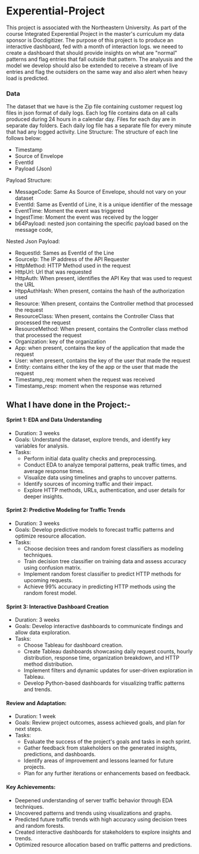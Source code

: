 # Experential-Project

This project is associated with the Northeastern University. As part of the course Integrated Experential Project in the master's curriculum my data sponsor is Docdigitizer. 
The purpose of this project is to produce an interactive dashboard, fed with a month of interaction logs. we neeed to create a dashboard that should provide insights on what are "normal" patterns and flag entries that fall outside that pattern. The analyusis and the model we develop should also be extended to receive a stream of live entries and flag the outsiders on the same way and also alert when heavy load is predicted. 

### Data 

The dataset that we have is the Zip file containing customer request log files in json format of daily logs. 
Each log file contains data on all calls produced during 24 hours in a calendar day. Files for each day are
in separate day folders. Each daily log file has a separate file for every minute that had any logged
activity.
Line Structure: The structure of each line follows below:
- Timestamp
- Source of Envelope
- EventId
- Payload (Json)
  
Payload Structure:
- MessageCode: Same As Source of Envelope, should not vary on your dataset
- EventId: Same as EventId of Line, it is a unique identifier of the message
- EventTime: Moment the event was triggered
- IngestTime: Moment the event was received by the logger
- b64Payload: nested json containing the specific payload based on the message code,

Nested Json Payload:
- RequestId: Sames as EventId of the Line
- SourceIp: The IP address of the API Requester
- HttpMethod: HTTP Method used in the request
- HttpUrl: Url that was requested
- HttpAuth: When present, identifies the API Key that was used to request the URL
- HtppAuthHash: When present, contains the hash of the authorization used
- Resource: When present, contains the Controller method that processed the request
- ResourceClass: When present, contains the Controller Class that processed the request
- ResourceMethod: When present, contains the Controller class method that processed the request
- Organization: key of the organization
- App: when present, contains the key of the application that made the request
- User: when present, contains the key of the user that made the request
- Entity: contains either the key of the app or the user that made the request
- Timestamp_req: moment when the request was received
- Timestamp_resp: moment when the response was returned

## What I have done in the Project:- 

#### Sprint 1: EDA and Data Understanding

- Duration: 3 weeks
- Goals: Understand the dataset, explore trends, and identify key variables for analysis.
- Tasks:
  - Perform initial data quality checks and preprocessing.
  - Conduct EDA to analyze temporal patterns, peak traffic times, and average response times.
  - Visualize data using timelines and graphs to uncover patterns.
  - Identify sources of incoming traffic and their impact.
  - Explore HTTP methods, URLs, authentication, and user details for deeper insights.
  
#### Sprint 2: Predictive Modeling for Traffic Trends

- Duration: 3 weeks
- Goals: Develop predictive models to forecast traffic patterns and optimize resource allocation.
- Tasks:
  - Choose decision trees and random forest classifiers as modeling techniques.
  - Train decision tree classifier on training data and assess accuracy using confusion matrix.
  - Implement random forest classifier to predict HTTP methods for upcoming requests.
  - Achieve 99% accuracy in predicting HTTP methods using the random forest model.
  
#### Sprint 3: Interactive Dashboard Creation

- Duration: 3 weeks
- Goals: Develop interactive dashboards to communicate findings and allow data exploration.
- Tasks:
  - Choose Tableau for dashboard creation.
  - Create Tableau dashboards showcasing daily request counts, hourly distribution, response time, organization breakdown, and HTTP method distribution.
  - Implement filters and dynamic updates for user-driven exploration in Tableau.
  - Develop Python-based dashboards for visualizing traffic patterns and trends.

#### Review and Adaptation:

- Duration: 1 week
- Goals: Review project outcomes, assess achieved goals, and plan for next steps.
- Tasks:
  - Evaluate the success of the project's goals and tasks in each sprint.
  - Gather feedback from stakeholders on the generated insights, predictions, and dashboards.
  - Identify areas of improvement and lessons learned for future projects.
  - Plan for any further iterations or enhancements based on feedback.

#### Key Achievements:

- Deepened understanding of server traffic behavior through EDA techniques.
- Uncovered patterns and trends using visualizations and graphs.
- Predicted future traffic trends with high accuracy using decision trees and random forests.
- Created interactive dashboards for stakeholders to explore insights and trends.
- Optimized resource allocation based on traffic patterns and predictions.

